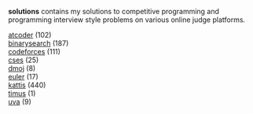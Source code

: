**solutions** contains my solutions to competitive programming and programming
interview style problems on various online judge platforms.

[atcoder](https://github.com/terror/solutions/blob/master/atcoder) (102)<br/>
[binarysearch](https://github.com/terror/solutions/blob/master/binarysearch) (187)<br/>
[codeforces](https://github.com/terror/solutions/blob/master/codeforces) (111)<br/>
[cses](https://github.com/terror/solutions/blob/master/cses) (25)<br/>
[dmoj](https://github.com/terror/solutions/blob/master/dmoj) (8)<br/>
[euler](https://github.com/terror/solutions/blob/master/euler) (17)<br/>
[kattis](https://github.com/terror/solutions/blob/master/kattis) (440)<br/>
[timus](https://github.com/terror/solutions/blob/master/timus) (1)<br/>
[uva](https://github.com/terror/solutions/blob/master/uva) (9)<br/>
